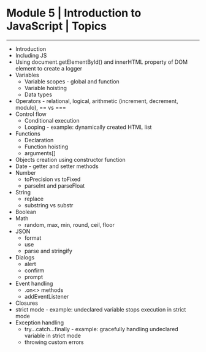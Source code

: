 # Module 5 | Introduction to JavaScript | Topics
------------------------------------------------

- Introduction
- Including JS
- Using document.getElementById() and innerHTML property of DOM element to create a logger
- Variables
    - Variable scopes - global and function
    - Variable hoisting
    - Data types
- Operators - relational, logical, arithmetic (increment, decrement, modulo), == vs ===
- Control flow
    - Conditional execution
    - Looping - example: dynamically created HTML list
- Functions
    - Declaration
    - Function hoisting
    - arguments[]
- Objects creation using constructor function
- Date - getter and setter methods
- Number
    - toPrecision vs toFixed
    - parseInt and parseFloat
- String
    - replace
    - substring vs substr 
- Boolean
- Math
    - random, max, min, round, ceil, floor
- JSON
    - format
    - use
    - parse and stringify
- Dialogs
    - alert
    - confirm
    - prompt
- Event handling
    - .on<<event>> methods
    - addEventListener
- Closures
- strict mode - example: undeclared variable stops execution in strict mode
- Exception handling
    - try...catch...finally - example: gracefully handling undeclared variable in strict mode
    - throwing custom errors
    
